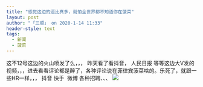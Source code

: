 ```yaml
---
title: "感觉这边的逗比真多，就怕全世界都不知道你在菠菜"
layout: post
author: "「三顺」 on 2020-1-14 11:33"
header-style: text
tags:
  - 新闻
  - 菠菜
---
```


<head></head>
<body>
  这不12号这边的火山喷发了么，，， 昨天看了看抖音， 人民日报 等等这边大V发的视频，，，进去看看评论都是醉了，各种评论说在菲律宾菠菜啥的。乐死了，就跟一些HR一样，，， 抖音 快手&nbsp;&nbsp;微博 各种招聘、、、
 <img src="https://bbs.boniu123.cc/static/image/smiley/2jingz/16.gif" smilieid="313">
 <br>
</body>



